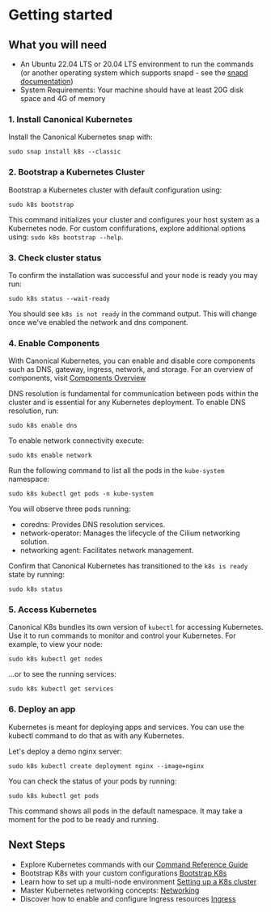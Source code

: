 # Getting started

## What you will need
- An Ubuntu 22.04 LTS or 20.04 LTS environment to run the commands (or another operating system which supports snapd - see the [snapd documentation](https://snapcraft.io/docs/installing-snapd?_ga=2.260591181.190515620.1707126165-607758451.1707126165))
- System Requirements: Your machine should have at least 20G disk space and 4G of memory

### 1. Install Canonical Kubernetes
Install the Canonical Kubernetes snap with:
```
sudo snap install k8s --classic
```

### 2. Bootstrap a Kubernetes Cluster
Bootstrap a Kubernetes cluster with default configuration using:
```
sudo k8s bootstrap
```
This command initializes your cluster and configures your host system as a Kubernetes node.
For custom confifurations, explore additional options using: `sudo k8s bootstrap --help`.

### 3. Check cluster status
To confirm the installation was successful and your node is ready you may run:
```
sudo k8s status --wait-ready
```
You should see `k8s is not ready` in the command output. This will change once we've enabled the network and dns component.

### 4. Enable Components
With Canonical Kubernetes, you can enable and disable core components such as DNS, gateway, ingress, network, and storage. For an overview of components, visit [Components Overview](#TODO)

DNS resolution is fundamental for communication between pods within the cluster and is essential for any Kubernetes deployment. To enable DNS resolution, run:
```
sudo k8s enable dns
```
To enable network connectivity execute:
```
sudo k8s enable network
```
Run the following command to list all the pods in the `kube-system` namespace:
```
sudo k8s kubectl get pods -n kube-system
```
You will observe three pods running:
- coredns: Provides DNS resolution services.
- network-operator: Manages the lifecycle of the Cilium networking solution.
- networking agent: Facilitates network management.

Confirm that Canonical Kubernetes has transitioned to the `k8s is ready` state by running:
```
sudo k8s status
```

### 5. Access Kubernetes
Canonical K8s bundles its own version of `kubectl` for accessing Kubernetes. Use it to run commands to monitor and control your Kubernetes. For example, to view your node:
```
sudo k8s kubectl get nodes
```
…or to see the running services:
```
sudo k8s kubectl get services
```

### 6. Deploy an app
Kubernetes is meant for deploying apps and services. You can use the kubectl command to do that as with any Kubernetes. 

Let's deploy a demo nginx server:
```
sudo k8s kubectl create deployment nginx --image=nginx
```
You can check the status of your pods by running:
```
sudo k8s kubectl get pods
```
This command shows all pods in the default namespace. It may take a moment for the pod to be ready and running.

## Next Steps
- Explore Kubernetes commands with our [Command Reference Guide](#TODO)
- Bootstrap K8s with your custom configurations [Bootstrap K8s](#TODO)
- Learn how to set up a multi-node environment [Setting up a K8s cluster](#TODO)
- Master Kubernetes networking concepts: [Networking](#TODO)
- Discover how to enable and configure Ingress resources [Ingress](#TODO)
